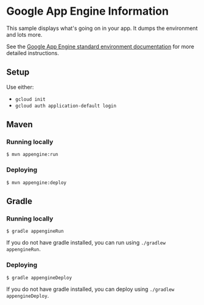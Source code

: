 # Google App Engine Information

This sample displays what's going on in your app. It dumps the environment and lots more.

See the [Google App Engine standard environment documentation][ae-docs] for more
detailed instructions.

[ae-docs]: https://cloud.google.com/appengine/docs/java/

## Setup

Use either:

* `gcloud init`
* `gcloud auth application-default login`

## Maven
### Running locally

    $ mvn appengine:run

### Deploying

    $ mvn appengine:deploy

## Gradle
### Running locally

    $ gradle appengineRun

If you do not have gradle installed, you can run using `./gradlew appengineRun`.

### Deploying

    $ gradle appengineDeploy

If you do not have gradle installed, you can deploy using `./gradlew appengineDeploy`.

<!--
## Intelij Idea
Limitations - Appengine Standard support in the Intellij plugin is only available for the Ultimate Edition of Idea.

### Install and Set Up Cloud Tools for IntelliJ

To use Cloud Tools for IntelliJ, you must first install IntelliJ IDEA Ultimate edition.

Next, install the plugins from the IntelliJ IDEA Plugin Repository.

To install the plugins:

1. From inside IDEA, open File > Settings (on Mac OS X, open IntelliJ IDEA > Preferences).
1. In the left-hand pane, select Plugins.
1. Click Browse repositories.
1. In the dialog that opens, select Google Cloud Tools.
1. Click Install.
1. Click Close.
1. Click OK in the Settings dialog.
1. Click Restart (or you can click Postpone, but the plugins will not be available until you do restart IDEA.)

### Running locally

### Deploying
 -->
